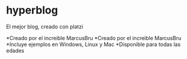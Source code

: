 # hyperblog
El mejor blog, creado con platzi



*Creado por el increible MarcusBru
*Creado por el increible MarcusBru
*Incluye ejemplos en Windows, Linux y Mac
*Disponible para todas las edades
